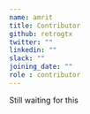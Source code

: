 ```yaml
---
name: amrit
title: Contributor
github: retrogtx
twitter: ""
linkedin: ""
slack: ""
joining_date: ""
role : contributor
---
```


Still waiting for this
